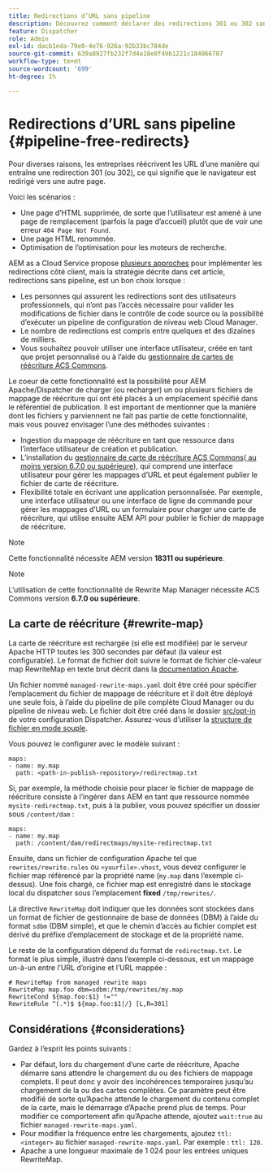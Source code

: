 ```yaml
---
title: Redirections d’URL sans pipeline
description: Découvrez comment déclarer des redirections 301 ou 302 sans accès aux pipelines Git ou Cloud Manager.
feature: Dispatcher
role: Admin
exl-id: dacb1eda-79e0-4e76-926a-92b33bc784de
source-git-commit: 639a8927fb232f7d4a18e0f49b1221c184066787
workflow-type: tm+mt
source-wordcount: '699'
ht-degree: 1%

---
```


# Redirections d’URL sans pipeline {#pipeline-free-redirects}

Pour diverses raisons, les entreprises réécrivent les URL d’une manière qui entraîne une redirection 301 (ou 302), ce qui signifie que le navigateur est redirigé vers une autre page.

Voici les scénarios :

* Une page d’HTML supprimée, de sorte que l’utilisateur est amené à une page de remplacement (parfois la page d’accueil) plutôt que de voir une erreur `404 Page Not Found`.
* Une page HTML renommée.
* Optimisation de l’optimisation pour les moteurs de recherche.

AEM as a Cloud Service propose [plusieurs approches](https://experienceleague.adobe.com/en/docs/experience-manager-learn/foundation/administration/url-redirection) pour implémenter les redirections côté client, mais la stratégie décrite dans cet article, redirections sans pipeline, est un bon choix lorsque :

* Les personnes qui assurent les redirections sont des utilisateurs professionnels, qui n’ont pas l’accès nécessaire pour valider les modifications de fichier dans le contrôle de code source ou la possibilité d’exécuter un pipeline de configuration de niveau web Cloud Manager.
* Le nombre de redirections est compris entre quelques et des dizaines de milliers.
* Vous souhaitez pouvoir utiliser une interface utilisateur, créée en tant que projet personnalisé ou à l’aide du [gestionnaire de cartes de réécriture ACS Commons](https://adobe-consulting-services.github.io/acs-aem-commons/features/redirect-map-manager/index.html).

Le coeur de cette fonctionnalité est la possibilité pour AEM Apache/Dispatcher de charger (ou recharger) un ou plusieurs fichiers de mappage de réécriture qui ont été placés à un emplacement spécifié dans le référentiel de publication. Il est important de mentionner que la manière dont les fichiers y parviennent ne fait pas partie de cette fonctionnalité, mais vous pouvez envisager l’une des méthodes suivantes :

* Ingestion du mappage de réécriture en tant que ressource dans l’interface utilisateur de création et publication.
* L’installation du [gestionnaire de carte de réécriture ACS Commons](https://adobe-consulting-services.github.io/acs-aem-commons/features/redirect-map-manager/index.html)([ au moins version 6.7.0 ou supérieure](https://github.com/Adobe-Consulting-Services/acs-aem-commons/releases)), qui comprend une interface utilisateur pour gérer les mappages d’URL et peut également publier le fichier de carte de réécriture.
* Flexibilité totale en écrivant une application personnalisée. Par exemple, une interface utilisateur ou une interface de ligne de commande pour gérer les mappages d’URL ou un formulaire pour charger une carte de réécriture, qui utilise ensuite AEM API pour publier le fichier de mappage de réécriture.

>[!NOTE]
> Cette fonctionnalité nécessite AEM version **18311 ou supérieure**.

>[!NOTE]
> L’utilisation de cette fonctionnalité de Rewrite Map Manager nécessite ACS Commons version **6.7.0 ou supérieure**.

## La carte de réécriture {#rewrite-map}

La carte de réécriture est rechargée (si elle est modifiée) par le serveur Apache HTTP toutes les 300 secondes par défaut (la valeur est configurable). Le format de fichier doit suivre le format de fichier clé-valeur map RewriteMap en texte brut décrit dans la [documentation Apache](https://httpd.apache.org/docs/2.4/rewrite/rewritemap.html#txt).

Un fichier nommé `managed-rewrite-maps.yaml` doit être créé pour spécifier l’emplacement du fichier de mappage de réécriture et il doit être déployé une seule fois, à l’aide du pipeline de pile complète Cloud Manager ou du pipeline de niveau web. Le fichier doit être créé dans le dossier [src/opt-in](https://github.com/adobe/aem-project-archetype/tree/develop/src/main/archetype/dispatcher.cloud/src/opt-in) de votre configuration Dispatcher. Assurez-vous d’utiliser la [structure de fichier en mode souple](/help/implementing/dispatcher/validation-debug.md#flexible-mode-file-structure).

Vous pouvez le configurer avec le modèle suivant :

```
maps:
- name: my.map
  path: <path-in-publish-repository>/redirectmap.txt
```

Si, par exemple, la méthode choisie pour placer le fichier de mappage de réécriture consiste à l’ingérer dans AEM en tant que ressource nommée `mysite-redirectmap.txt`, puis à la publier, vous pouvez spécifier un dossier sous `/content/dam` :

```
maps:
- name: my.map
  path: /content/dam/redirectmaps/mysite-redirectmap.txt
```

Ensuite, dans un fichier de configuration Apache tel que `rewrites/rewrite.rules` ou `<yourfile>.vhost`, vous devez configurer le fichier map référencé par la propriété name (`my.map` dans l’exemple ci-dessus). Une fois chargé, ce fichier map est enregistré dans le stockage local du dispatcher sous l’emplacement **fixed** `/tmp/rewrites/`.

La directive `RewriteMap` doit indiquer que les données sont stockées dans un format de fichier de gestionnaire de base de données (DBM) à l’aide du format `sdbm` (DBM simple), et que le chemin d’accès au fichier complet est dérivé du préfixe d’emplacement de stockage et de la propriété name.

Le reste de la configuration dépend du format de `redirectmap.txt`. Le format le plus simple, illustré dans l’exemple ci-dessous, est un mappage un-à-un entre l’URL d’origine et l’URL mappée :

```
# RewriteMap from managed rewrite maps
RewriteMap map.foo dbm=sdbm:/tmp/rewrites/my.map
RewriteCond ${map.foo:$1} !=""
RewriteRule ^(.*)$ ${map.foo:$1|/} [L,R=301]
```


## Considérations {#considerations}

Gardez à l’esprit les points suivants :

* Par défaut, lors du chargement d’une carte de réécriture, Apache démarre sans attendre le chargement du ou des fichiers de mappage complets. Il peut donc y avoir des incohérences temporaires jusqu’au chargement de la ou des cartes complètes. Ce paramètre peut être modifié de sorte qu’Apache attende le chargement du contenu complet de la carte, mais le démarrage d’Apache prend plus de temps. Pour modifier ce comportement afin qu’Apache attende, ajoutez `wait:true` au fichier `managed-rewrite-maps.yaml`.
* Pour modifier la fréquence entre les chargements, ajoutez `ttl: <integer>` au fichier `managed-rewrite-maps.yaml`. Par exemple : `ttl: 120`.
* Apache a une longueur maximale de 1 024 pour les entrées uniques RewriteMap.
